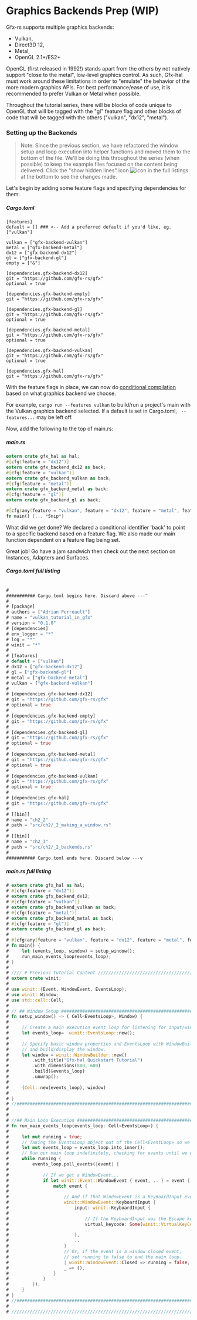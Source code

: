 # Graphics Backends Prep (WIP)

Gfx-rs supports multiple graphics backends:
* Vulkan,
* Direct3D 12,
* Metal,
* OpenGL 2.1+/ES2+

OpenGL (first released in 1992!) stands apart from the others by not natively support "close to the metal", low-level graphics control. As such, Gfx-hal must work around these limitations in order to "emulate" the behavior of the more modern graphics APIs. For best performance/ease of use, it is recommended to prefer Vulkan or Metal when possible.

 Throughout the tutorial series, there will be blocks of code unique to OpenGL that will be tagged with the "gl" feature flag and other blocks of code that will be tagged with the others ("vulkan", "dx12", "metal").
### Setting up the Backends

> Note: Since the previous section, we have refactored the window setup and loop
 execution into helper functions and moved them to the bottom of the file.
 We'll be doing this throughout the series (when possible) to keep the example files focused
 on the content being delivered. Click the "show hidden lines" icon ![icon](https://i.imgur.com/mjHEqXq.png)
 in the full listings at the bottom to see the changes made.

Let's begin by adding some feature flags and specifying dependencies for them:

##### Cargo.toml
```
[features]
default = [] ### <-- Add a preferred default if you'd like, eg. ["vulkan"]

vulkan = ["gfx-backend-vulkan"]
metal = ["gfx-backend-metal"]
dx12 = ["gfx-backend-dx12"]
gl = ["gfx-backend-gl"]
empty = ["&"]

[dependencies.gfx-backend-dx12]
git = "https://github.com/gfx-rs/gfx"
optional = true

[dependencies.gfx-backend-empty]
git = "https://github.com/gfx-rs/gfx"

[dependencies.gfx-backend-gl]
git = "https://github.com/gfx-rs/gfx"
optional = true

[dependencies.gfx-backend-metal]
git = "https://github.com/gfx-rs/gfx"
optional = true

[dependencies.gfx-backend-vulkan]
git = "https://github.com/gfx-rs/gfx"
optional = true

[dependencies.gfx-hal]
git = "https://github.com/gfx-rs/gfx"

```

With the feature flags in place, we can now do [conditional compilation](https://doc.rust-lang.org/1.14.0/book/conditional-compilation.html) based on what graphics backend we choose.

For example, ``` cargo run --features vulkan ``` to build/run a project's main with the Vulkan graphics backend selected. If a default is set in Cargo.toml,  ``` --features...```  may be left off.

Now, add the following to the top of main.rs:
##### main.rs
```rust
extern crate gfx_hal as hal;
#[cfg(feature = "dx12")]
extern crate gfx_backend_dx12 as back;
#[cfg(feature = "vulkan")]
extern crate gfx_backend_vulkan as back;
#[cfg(feature = "metal")]
extern crate gfx_backend_metal as back;
#[cfg(feature = "gl")]
extern crate gfx_backend_gl as back;

#[cfg(any(feature = "vulkan", feature = "dx12", feature = "metal", feature = "gl"))]
fn main() {... *Snip*}
```

What did we get done? We declared a conditional identifier 'back' to point to a specific backend
based on a feature flag. We also made our main function dependent on a feature flag being set.

Great job!
Go have a jam sandwich then check out the next section on Instances, Adapters and Surfaces.


##### Cargo.toml full listing
```rust

#
########### Cargo.toml begins here. Discard above ---^
#
# [package]
# authors = ["Adrian Perreault"]
# name = "vulkan_tutorial_in_gfx"
# version = "0.1.0"
# [dependencies]
# env_logger = "*"
# log = "*"
# winit = "*"
#
# [features]
# default = ["vulkan"]
# dx12 = ["gfx-backend-dx12"]
# gl = ["gfx-backend-gl"]
# metal = ["gfx-backend-metal"]
# vulkan = ["gfx-backend-vulkan"]
#
# [dependencies.gfx-backend-dx12]
# git = "https://github.com/gfx-rs/gfx"
# optional = true
#
# [dependencies.gfx-backend-empty]
# git = "https://github.com/gfx-rs/gfx"
#
# [dependencies.gfx-backend-gl]
# git = "https://github.com/gfx-rs/gfx"
# optional = true
#
# [dependencies.gfx-backend-metal]
# git = "https://github.com/gfx-rs/gfx"
# optional = true
#
# [dependencies.gfx-backend-vulkan]
# git = "https://github.com/gfx-rs/gfx"
# optional = true
#
# [dependencies.gfx-hal]
# git = "https://github.com/gfx-rs/gfx"
#
# [[bin]]
# name = "ch2_2"
# path = "src/ch2/_2_making_a_window.rs"
#
# [[bin]]
# name = "ch2_3"
# path = "src/ch2/_2_backends.rs"
#
########### Cargo.toml ends here. Discard below ---v
```


##### main.rs full listing
```rust
# extern crate gfx_hal as hal;
# #[cfg(feature = "dx12")]
# extern crate gfx_backend_dx12;
# #[cfg(feature = "vulkan")]
# extern crate gfx_backend_vulkan as back;
# #[cfg(feature = "metal")]
# extern crate gfx_backend_metal as back;
# #[cfg(feature = "gl")]
# extern crate gfx_backend_gl as back;
#
# #[cfg(any(feature = "vulkan", feature = "dx12", feature = "metal", feature = "gl"))]
# fn main() {
#     let (events_loop, window) = setup_window();
#     run_main_events_loop(events_loop);
# }
#
# //// # Previous Tutorial Content ///////////////////////////////////////////////////
# extern crate winit;
#
# use winit::{Event, WindowEvent, EventsLoop};
# use winit::Window;
# use std::cell::Cell;
#
# // ## Window Setup #################################################################
# fn setup_window() -> ( Cell<EventsLoop>, Window) {
#
#     // Create a main execution event loop for listening for input/window events.
#     let events_loop=  winit::EventsLoop::new();
#
#     // Specify basic window properties and EventsLoop with WindowBuilder
#     // and build/display the window.
#     let window = winit::WindowBuilder::new()
#         .with_title("Gfx-hal Quickstart Tutorial")
#         .with_dimensions(800, 600)
#         .build(&events_loop)
#         .unwrap();
#
#     (Cell::new(events_loop), window)
#
# }
# //##################################################################################
#
#
# //## Main Loop Execution ###########################################################
# fn run_main_events_loop(events_loop: Cell<EventsLoop>) {
#
#     let mut running = true;
#     // Taking the EventsLoop object out of the Cell<EventLoop> so we can use it normally.
#     let mut events_loop = events_loop.into_inner();
#     // Run our main loop indefinitely, checking for events until we explicitly stop it.
#     while running {
#         events_loop.poll_events(|event| {
#
#             // If we get a WindowEvent...
#             if let winit::Event::WindowEvent { event, .. } = event {
#                 match event {
#
#                     // And if that WindowEvent is a KeyBoardInput event...
#                     winit::WindowEvent::KeyboardInput {
#                         input: winit::KeyboardInput {
#
#                             // If the KeyboardInput was the Escape key...
#                             virtual_keycode: Some(winit::VirtualKeyCode::Escape),
#                             ..
#                         },
#                         ..
#                     }
#                     // Or, if the event is a window closed event,
#                     // set running to false to end the main loop.
#                     | winit::WindowEvent::Closed => running = false,
#                     _ => (),
#                 }
#             }
#         });
#     }
# }
# //##################################################################################
#
# ////////////////////////////////////////////////////////////////////////////////////

```

